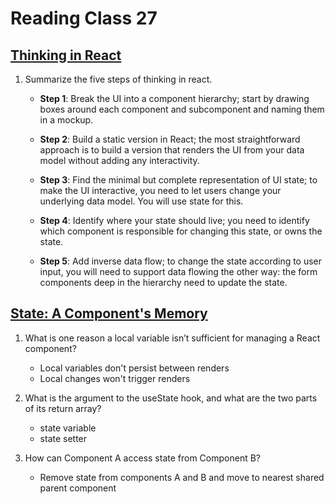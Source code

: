 # Reading Class 27

## [Thinking in React](https://react.dev/learn/thinking-in-react)

1. Summarize the five steps of thinking in react.

    - **Step 1**: Break the UI into a component hierarchy; start by drawing boxes around each component and subcomponent and naming them in a mockup.

    - **Step 2**: Build a static version in React; the most straightforward approach is to build a version that renders the UI from your data model without adding any interactivity.

    - **Step 3**: Find the minimal but complete representation of UI state; to make the UI interactive, you need to let users change your underlying data model. You will use state for this.

    - **Step 4**: Identify where your state should live; you need to identify which component is responsible for changing this state, or owns the state.

    - **Step 5**: Add inverse data flow; to change the state according to user input, you will need to support data flowing the other way: the form components deep in the hierarchy need to update the state.

## [State: A Component's Memory](https://react.dev/learn/state-a-components-memory)

1. What is one reason a local variable isn’t sufficient for managing a React component?
    - Local variables don't persist between renders
    - Local changes won't trigger renders 

2. What is the argument to the useState hook, and what are the two parts of its return array?
    - state variable
    - state setter

3. How can Component A access state from Component B?
    - Remove state from components A and B and move to nearest shared parent component